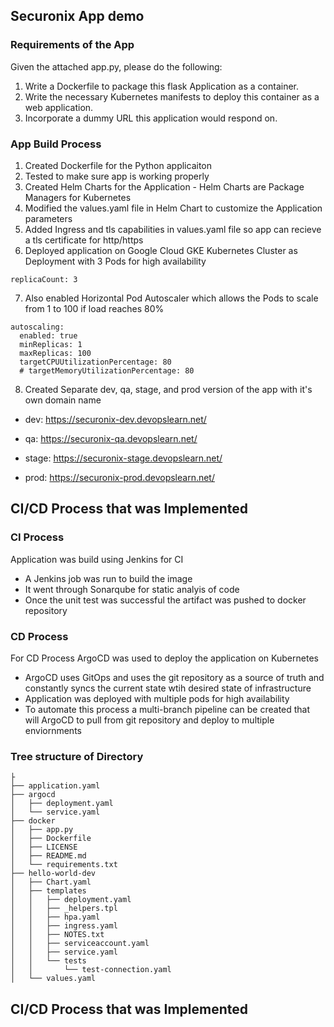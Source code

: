## Securonix App demo

### Requirements of the App

Given the attached app.py, please do the following:
1. Write a Dockerfile to package this flask Application as a container.
2. Write the necessary Kubernetes manifests to deploy this container as a web application.
3. Incorporate a dummy URL this application would respond on.

### App Build Process

1. Created Dockerfile for the Python applicaiton
2. Tested to make sure app is working properly
3. Created Helm Charts for the Application - Helm Charts are Package Managers for Kubernetes
4. Modified the values.yaml file in Helm Chart to customize the Application parameters
5. Added Ingress and tls capabilities in values.yaml file so app can recieve a tls certificate for http/https
6. Deployed application on Google Cloud GKE Kubernetes Cluster as Deployment with 3 Pods for high availability 
```
replicaCount: 3
```
7. Also enabled Horizontal Pod Autoscaler which allows the Pods to scale from 1 to 100 if load reaches 80%
```
autoscaling:
  enabled: true
  minReplicas: 1
  maxReplicas: 100
  targetCPUUtilizationPercentage: 80
  # targetMemoryUtilizationPercentage: 80
```  

8. Created Separate dev, qa, stage, and prod version of the app with it's own domain name

* dev: https://securonix-dev.devopslearn.net/

* qa: https://securonix-qa.devopslearn.net/

* stage: https://securonix-stage.devopslearn.net/

* prod: https://securonix-prod.devopslearn.net/


## CI/CD Process that was Implemented

### CI Process
Application was build using Jenkins for CI
* A Jenkins job was run to build the image
* It went through Sonarqube for static analyis of code
* Once the unit test was successful the artifact was pushed to docker repository

### CD Process
For CD Process ArgoCD was used to deploy the application on Kubernetes
* ArgoCD uses GitOps and uses the git repository as a source of truth and constantly syncs the current state wtih desired state of infrastructure
* Application was deployed with multiple pods for high availability 
* To automate this process a multi-branch pipeline can be created that will ArgoCD to pull from git repository and deploy to multiple enviornments



### Tree structure of Directory
```
├
├── application.yaml
├── argocd
│   ├── deployment.yaml
│   └── service.yaml
├── docker
│   ├── app.py
│   ├── Dockerfile
│   ├── LICENSE
│   ├── README.md
│   └── requirements.txt
├── hello-world-dev
│   ├── Chart.yaml
│   ├── templates
│   │   ├── deployment.yaml
│   │   ├── _helpers.tpl
│   │   ├── hpa.yaml
│   │   ├── ingress.yaml
│   │   ├── NOTES.txt
│   │   ├── serviceaccount.yaml
│   │   ├── service.yaml
│   │   └── tests
│   │       └── test-connection.yaml
│   └── values.yaml
```

## CI/CD Process that was Implemented
